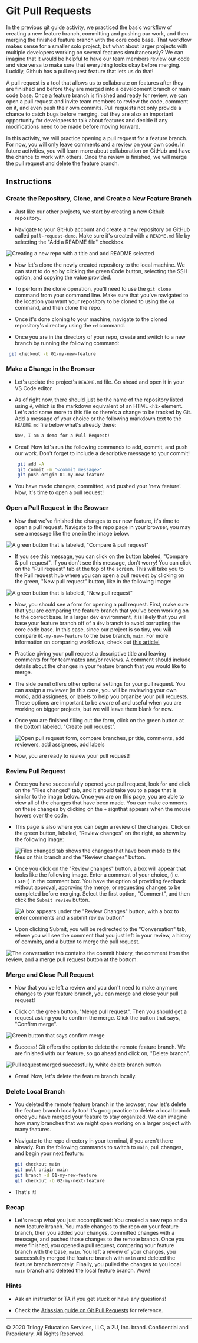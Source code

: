 # Git Pull Requests

In the previous git guide activity, we practiced the basic workflow of creating a new feature branch, committing and pushing our work, and then merging the finished feature branch with the core code base. That workflow makes sense for a smaller solo project, but what about larger projects with multiple developers working on several features simultaneously? We can imagine that it would be helpful to have our team members review our code and vice versa to make sure that everything looks okay before merging. Luckily, Github has a pull request feature that lets us do that!

A pull request is a tool that allows us to collaborate on features after they are finished and before they are merged into a development branch or main code base. Once a feature branch is finished and ready for review, we can open a pull request and invite team members to review the code, comment on it, and even push their own commits. Pull requests not only provide a chance to catch bugs before merging, but they are also an important opportunity for developers to talk about features and decide if any modifications need to be made before moving forward.

In this activity, we will practice opening a pull request for a feature branch. For now, you will only leave comments and a review on your own code. In future activities, you will learn more about collaboration on GitHub and have the chance to work with others. Once the review is finished, we will merge the pull request and delete the feature branch.

## Instructions

### Create the Repository, Clone, and Create a New Feature Branch

* Just like our other projects, we start by creating a new Github repository.

* Navigate to your GitHub account and create a new repository on GitHub called `pull-request-demo`. Make sure it's created with a `README.md` file by selecting the "Add a README file" checkbox. 

![Creating a new repo with a title and add README selected](images/01-create-repo.png)

* Now let's clone the newly created repository to the local machine. We can start to do so by clicking the green Code button, selecting the SSH option, and copying the value provided.

* To perform the clone operation, you'll need to use the `git clone` command from your command line. Make sure that you've navigated to the location you want your repository to be cloned to using the `cd` command, and then clone the repo.

* Once it's done cloning to your machine, navigate to the cloned repository's directory using the `cd` command.

* Once you are in the directory of your repo, create and switch to a new branch by running the following command:

```bash
 git checkout -b 01-my-new-feature
```
### Make a Change in the Browser

* Let's update the project's `README.md` file. Go ahead and open it in your VS Code editor. 

* As of right now, there should just be the name of the repository listed using `#`, which is the markdown equivalent of an HTML `<h1>` element. Let's add some more to this file so there's a change to be tracked by Git. Add a message of your choice or the following markdown text to the `README.md` file below what's already there:

  ```md
  Now, I am a demo for a Pull Request!
  ```

* Great! Now let's run the following commands to add, commit, and push our work. Don't forget to include a descriptive message to your commit!

  ```bash
   git add -A
   git commit -m "<commit message>"
   git push origin 01-my-new-feature
  ```

* You have made changes, committed, and pushed your 'new feature'. Now, it's time to open a pull request!

### Open a Pull Request in the Browser

* Now that we've finished the changes to our new feature, it's time to open a pull request. Navigate to the repo page in your browser, you may see a message like the one in the image below. 

![A green button that is labeled, "Compare & pull request"](images/07-create-new-pr.png)

* If you see this message, you can click on the button labeled, "Compare & pull request". If you don't see this message, don't worry! You can click on the "Pull request" tab at the top of the screen. This will take you to the Pull request hub where you can open a pull request by clicking on the green, "New pull request" button, like in the following image:

![A green button that is labeled, "New pull request"](images/08-new-pr.png)

* Now, you should see a form for opening a pull request. First, make sure that you are comparing the feature branch that you've been working on to the correct base. In a larger dev environment, it is likely that you will base your feature branch off of a `dev` branch to avoid corrupting the core code base. In this case, since our project is so tiny, you will compare `01-my-new-feature` to the base branch, `main`. For more information on comparing workflows, check out [this article!](https://www.atlassian.com/git/tutorials/comparing-workflows)

* Practice giving your pull request a descriptive title and leaving comments for for teammates and/or reviews. A comment should include details about the changes in your feature branch that you would like to merge.

* The side panel offers other optional settings for your pull request. You can assign a reviewer (in this case, you will be reviewing your own work), add assignees, or labels to help you organize your pull requests. These options are important to be aware of and useful when you are working on bigger projects, but we will leave them blank for now.

* Once you are finished filling out the form, click on the green button at the bottom labeled, "Create pull request".

  ![Open pull request form, compare branches, pr title, comments, add reviewers, add assignees, add labels](images/09-fill-out-pr.png)

* Now, you are ready to review your pull request!

### Review Pull Request

* Once you have successfully opened your pull request, look for and click on the "Files changed" tab, and it should take you to a page that is similar to the image below. Once you are on this page, you are able to view all of the changes that have been made. You can make comments on these changes by clicking on the `+` signthat appears when the mouse hovers over the code.

* This page is also where you can begin a review of the changes. Click on the green button, labeled, "Review changes" on the right, as shown by the following image:

  ![Files changed tab shows the changes that have been made to the files on this branch and the "Review changes" button.](images/10-files-changed-review-button.png)

* Once you click on the "Review changes" button, a box will appear that looks like the following image. Enter a comment of your choice, (i.e. `LGTM!`) in the comment box. You have the option of providing feedback without approval, approving the merge, or requesting changes to be completed before merging. Select the first option, "Comment", and then click the `Submit review` button.

  ![A box appears under the "Review Changes" button, with a box to enter comments and a submit review button"](images/11-review-box.png)

* Upon clicking Submit, you will be redirected to the "Conversation" tab, where you will see the comment that you just left in your review, a histoy of commits, and a button to merge the pull request. 

 ![The conversation tab contains the commit history, the comment from the review, and a merge pull request button at the bottom.](images/12-conversation-tab.png)

### Merge and Close Pull Request

* Now that you've left a review and you don't need to make anymore changes to your feature branch, you can merge and close your pull request!

* Click on the green button, "Merge pull request". Then you should get a request asking you to confirm the merge. Click the button that says, "Confirm merge".

![Green button that says confirm merge](images/13-confirm-merge.png)

* Success! Git offers the option to delete the remote feature branch. We are finished with our feature, so go ahead and click on, "Delete branch".

![Pull request merged successfully, white delete branch button](images/14-merge-success.png)

* Great! Now, let's delete the feature branch locally.

### Delete Local Branch

* You deleted the remote feature branch in the browser, now let's delete the feature branch locally too! It's goog practice to delete a local branch once you have merged your feature to stay organized. We can imagine how many branches that we might open working on a larger project with many features.

* Navigate to the repo directory in your terminal, if you aren't there already. Run the following commands to switch to `main`, pull changes, and begin your next feature:

   ```bash
   git checkout main
   git pull origin main
   git branch -d 01-my-new-feature
   git checkout -b 02-my-next-feature
   ```
* That's it!

### Recap

* Let's recap what you just accomplished: You created a new repo and a new feature branch. You made changes to the repo on your feature branch, then you added your changes, committed changes with a message, and pushed those changes to the remote branch. Once you were finished, you opened a pull request, comparing your feature branch with the base, `main`. You left a review of your changes, you successfully merged the feature branch with `main` and deleted the feature branch remotely. Finally, you pulled the changes to you local `main` branch and deleted the local feature branch. Wow!

### Hints

* Ask an instructor or TA if you get stuck or have any questions!

* Check the [Atlassian guide on Git Pull Requests](https://www.atlassian.com/git/tutorials/making-a-pull-request) for reference.

---
© 2020 Trilogy Education Services, LLC, a 2U, Inc. brand. Confidential and Proprietary. All Rights Reserved.
